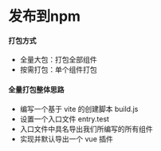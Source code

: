 # 发布到npm
#### 打包方式
- 全量大包：打包全部组件
- 按需打包：单个组件打包

#### 全量打包整体思路
- 编写一个基于 vite 的创建脚本 build.js
- 设置一个入口文件 entry.test
- 入口文件中具名导出我们所编写的所有组件
- 实现并默认导出一个 vue 插件